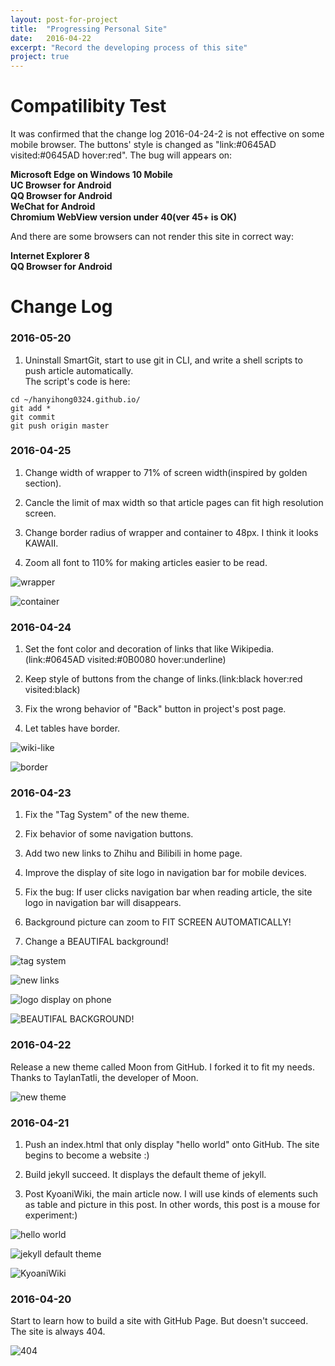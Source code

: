 ```yaml
---
layout: post-for-project
title:  "Progressing Personal Site"
date:   2016-04-22
excerpt: "Record the developing process of this site"
project: true
---
```


# Compatilibity Test

It was confirmed that the change log 2016-04-24-2 is not effective on some mobile browser. The buttons' style is changed as "link:#0645AD visited:#0645AD hover:red". The bug will appears on:

**Microsoft Edge on Windows 10 Mobile  
UC Browser for Android  
QQ Browser for Android  
WeChat for Android  
Chromium WebView version under 40(ver 45+ is OK)**

And there are some browsers can not render this site in correct way:

**Internet Explorer 8  
QQ Browser for Android**

# Change Log

### 2016-05-20

1. Uninstall SmartGit, start to use git in CLI, and write a shell scripts to push article automatically.  
The script's code is here:  
```
cd ~/hanyihong0324.github.io/
git add *
git commit
git push origin master
```

### 2016-04-25

1. Change width of wrapper to 71% of screen width(inspired by golden section).

2. Cancle the limit of max width so that article pages can fit high resolution screen.

3. Change border radius of wrapper and container to 48px. I think it looks KAWAII.

4. Zoom all font to 110% for making articles easier to be read.

![wrapper](http://7xt9ka.com2.z0.glb.qiniucdn.com/2016-04-25.png)

![container](http://7xt9ka.com2.z0.glb.qiniucdn.com/2016-04-25-0.png)

### 2016-04-24

1. Set the font color and decoration of links that like Wikipedia.(link:#0645AD visited:#0B0080 hover:underline)

2. Keep style of buttons from the change of links.(link:black hover:red visited:black)

3. Fix the wrong behavior of "Back" button in project's post page.

4. Let tables have border.

![wiki-like](http://7xt9ka.com2.z0.glb.qiniucdn.com/2016-04-24.png)

![border](http://7xt9ka.com2.z0.glb.qiniucdn.com/2016-04-24-0.png)

### 2016-04-23

1. Fix the "Tag System" of the new theme.

2. Fix behavior of some navigation buttons.

3. Add two new links to Zhihu and Bilibili in home page.

4. Improve the display of site logo in navigation bar for mobile devices.

5. Fix the bug: If user clicks navigation bar when reading article, the site logo in navigation bar will disappears.

6. Background picture can zoom to FIT SCREEN AUTOMATICALLY!

7. Change a BEAUTIFAL background!

![tag system](http://7xt9ka.com2.z0.glb.qiniucdn.com/2016-04-23-4.png)

![new links](http://7xt9ka.com2.z0.glb.qiniucdn.com/2016-04-23-3.png)

![logo display on phone](http://7xt9ka.com2.z0.glb.qiniucdn.com/S60423-192824.jpg)

![BEAUTIFAL BACKGROUND!](http://7xt9ka.com2.z0.glb.qiniucdn.com/2016-04-23-5.png)
<br>

### 2016-04-22

Release a new theme called Moon from GitHub. I forked it to fit my needs.  
Thanks to TaylanTatli, the developer of Moon.

![new theme](http://7xt9ka.com2.z0.glb.qiniucdn.com/2016-04-23.png)
<br>

### 2016-04-21

1. Push an index.html that only display "hello world" onto GitHub. The site begins to become a website :)

2. Build jekyll succeed. It displays the default theme of jekyll.

3. Post KyoaniWiki, the main article now. I will use kinds of elements such as table and picture in this post. In other words, this post is a mouse for experiment:)

![hello world](http://7xt9ka.com2.z0.glb.qiniucdn.com/2016-04-21.png)

![jekyll default theme](http://7xt9ka.com2.z0.glb.qiniucdn.com/2016-04-21-2.png)

![KyoaniWiki](http://7xt9ka.com2.z0.glb.qiniucdn.com/2016-04-22.png)
<br>

### 2016-04-20

Start to learn how to build a site with GitHub Page. But doesn't succeed. The site is always 404.

![404](http://7xt9ka.com2.z0.glb.qiniucdn.com/2016-04-20.png)
